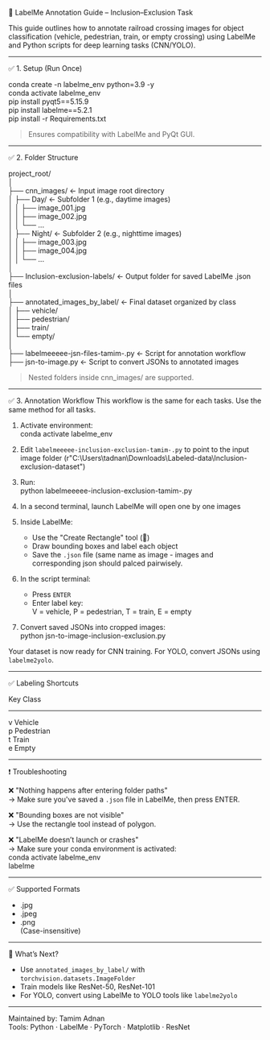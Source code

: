 🚦 LabelMe Annotation Guide – Inclusion–Exclusion Task

This guide outlines how to annotate railroad crossing images for object classification (vehicle, pedestrian, train, or empty crossing) using LabelMe and Python scripts for deep learning tasks (CNN/YOLO).

------------------------------------------------------------

✅ 1. Setup (Run Once)

conda create -n labelme_env python=3.9 -y  
conda activate labelme_env  
pip install pyqt5==5.15.9  
pip install labelme==5.2.1  
pip install -r Requirements.txt  

> Ensures compatibility with LabelMe and PyQt GUI.

------------------------------------------------------------

✅ 2. Folder Structure

project_root/  
│  
├── cnn_images/                          ← Input image root directory  
│   ├── Day/                             ← Subfolder 1 (e.g., daytime images)  
│   │   ├── image_001.jpg  
│   │   ├── image_002.jpg  
│   │   └── ...  
│   ├── Night/                           ← Subfolder 2 (e.g., nighttime images)  
│   │   ├── image_003.jpg  
│   │   ├── image_004.jpg  
│   │   └── ...  
│  
├── Inclusion-exclusion-labels/         ← Output folder for saved LabelMe .json files  
│  
├── annotated_images_by_label/          ← Final dataset organized by class  
│   ├── vehicle/  
│   ├── pedestrian/  
│   ├── train/  
│   └── empty/  
│  
├── labelmeeeee-jsn-files-tamim-.py     ← Script for annotation workflow  
├── jsn-to-image.py                     ← Script to convert JSONs to annotated images  

> Nested folders inside cnn_images/ are supported.

------------------------------------------------------------

✅ 3. Annotation Workflow
This workflow is the same for each tasks. Use the same method for all tasks. 

1. Activate environment:  
   conda activate labelme_env  

2. Edit `labelmeeeee-inclusion-exclusion-tamim-.py` to point to the input image folder (r"C:\Users\tadnan\Downloads\Labeled-data\Inclusion-exclusion-dataset")  

3. Run:  
   python labelmeeeee-inclusion-exclusion-tamim-.py  

4. In a second terminal, launch LabelMe will open one by one images 

5. Inside LabelMe:  
   - Use the "Create Rectangle" tool (🔲)  
   - Draw bounding boxes and label each object  
   - Save the `.json` file (same name as image - images and corresponding json should palced pairwisely.  

6. In the script terminal:  
   - Press `ENTER`  
   - Enter label key:  
     V = vehicle, P = pedestrian, T = train, E = empty  

7. Convert saved JSONs into cropped images:  
   python jsn-to-image-inclusion-exclusion.py 

Your dataset is now ready for CNN training. For YOLO, convert JSONs using `labelme2yolo`.

------------------------------------------------------------

✅ Labeling Shortcuts

Key     Class  
----    -------------  
v       Vehicle  
p       Pedestrian  
t       Train  
e       Empty  

------------------------------------------------------------

❗ Troubleshooting

❌ "Nothing happens after entering folder paths"  
→ Make sure you've saved a `.json` file in LabelMe, then press ENTER.  

❌ "Bounding boxes are not visible"  
→ Use the rectangle tool instead of polygon.  

❌ "LabelMe doesn’t launch or crashes"  
→ Make sure your conda environment is activated:  
   conda activate labelme_env  
   labelme  

------------------------------------------------------------

✅ Supported Formats

- .jpg  
- .jpeg  
- .png  
(Case-insensitive)

------------------------------------------------------------

🧠 What’s Next?

- Use `annotated_images_by_label/` with `torchvision.datasets.ImageFolder`  
- Train models like ResNet-50, ResNet-101  
- For YOLO, convert using LabelMe to YOLO tools like `labelme2yolo`

------------------------------------------------------------

Maintained by: Tamim Adnan  
Tools: Python · LabelMe · PyTorch · Matplotlib · ResNet  
